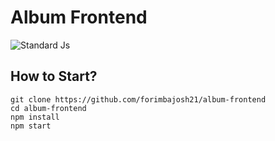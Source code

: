 # Album Frontend

![Standard Js](https://cdn.rawgit.com/feross/standard/master/badge.svg)

## How to Start?

```
git clone https://github.com/forimbajosh21/album-frontend
cd album-frontend
npm install
npm start
```
